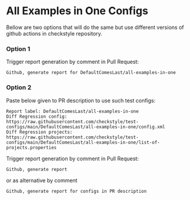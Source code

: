 # All Examples in One Configs

Bellow are two options that will do the same but use different versions
of github actions in checkstyle repository.


### Option 1
Trigger report generation by comment in Pull Request:
```
Github, generate report for DefaultComesLast/all-examples-in-one
```

### Option 2

Paste below given to PR description to use such test configs:
```
Report label: DefaultComesLast/all-examples-in-one
Diff Regression config: https://raw.githubusercontent.com/checkstyle/test-configs/main/DefaultComesLast/all-examples-in-one/config.xml
Diff Regression projects: https://raw.githubusercontent.com/checkstyle/test-configs/main/DefaultComesLast/all-examples-in-one/list-of-projects.properties
```

Trigger report generation by comment in Pull Request:
```
Github, generate report
```
or as alternative by comment
```
Github, generate report for configs in PR description
```
